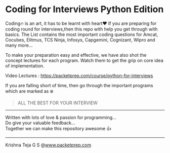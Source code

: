 Coding for Interviews Python Edition
=========

Coding:fire: is an art, it has to be learnt with heart:heart: 
If you are preparing for coding round for interviews,then this repo with help you get through with basics. The List contains the most important coding questions for Amcat, Cocubes, Elitmus, TCS Ninja, Infosys, Capgemini, Cognizant, Wipro and many more...<br>


To make your preparation easy and effective, we have also shot the concept lectures for each program. Watch them to get the grip on core idea of implementation.<br>

Video Lectures : https://packetprep.com/course/python-for-interviews<br>

If you are falling short of time, then go through the important programs which are marked as :snowflake:<br>
> ALL THE BEST FOR YOUR INTERVIEW

---
Written with lots of love & passion for programming...<br>
Do give your valuable feedback... <br>
Together we can make this repository awesome :thumbsup:

---

Krishna Teja G S @www.packetprep.com 








